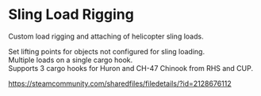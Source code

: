# Sling Load Rigging

Custom load rigging and attaching of helicopter sling loads.

Set lifting points for objects not configured for sling loading.  
Multiple loads on a single cargo hook.  
Supports 3 cargo hooks for Huron and CH-47 Chinook from RHS and CUP.  

https://steamcommunity.com/sharedfiles/filedetails/?id=2128676112
